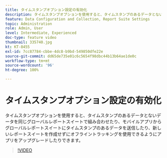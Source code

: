 ```yaml
---
title: タイムスタンプオプション設定の有効化
description: タイムスタンプオプションを使用すると、タイムスタンプのあるデータとないデータを同じグローバルレポートスイートで組み合わせたり、モバイルアプリからグローバルレポートスイートにタイムスタンプのあるデータを送信したり、新しいレポートスイートを作成せずにオフライントラッキングを使用できるようにアプリをアップグレードしたりできます。
feature: Data Configuration and Collection, Report Suite Settings
topic: Administration
role: Admin, User
level: Intermediate, Experienced
doc-type: feature video
thumbnail: 335740.jpg
kt: KT-8455
exl-id: 7cc87784-cbbe-4dc8-b9bd-549850dfe22e
source-git-commit: dd65de735e01c6c5654f98dbc44b13b64ae1de0c
workflow-type: tm+mt
source-wordcount: '96'
ht-degree: 100%

---
```


# タイムスタンプオプション設定の有効化

タイムスタンプオプションを使用すると、タイムスタンプのあるデータとないデータを同じグローバルレポートスイートで組み合わせたり、モバイルアプリからグローバルレポートスイートにタイムスタンプのあるデータを送信したり、新しいレポートスイートを作成せずにオフライントラッキングを使用できるようにアプリをアップグレードしたりできます。


>[!VIDEO](https://video.tv.adobe.com/v/335740/?quality=12&learn=on)
